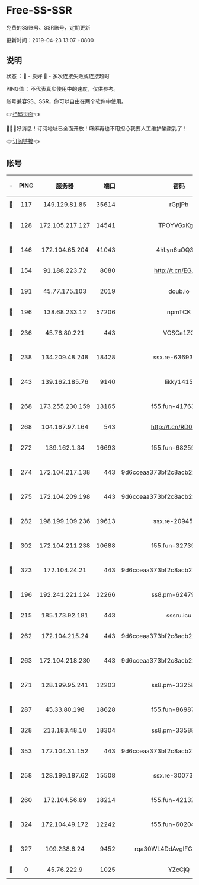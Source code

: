 # Free-SS-SSR

免费的SS账号、SSR账号，定期更新

更新时间：2019-04-23 13:07 +0800

## 说明

状态     ：🙂 - 良好 🙁 - 多次连接失败或连接超时

PING值   ：不代表真实使用中的速度，仅供参考。

账号兼容SS、SSR，你可以自由在两个软件中使用。

👉[扫码页面](https://liesauer.github.io/Free-SS-SSR/)👈

🎉🎉🎉好消息！订阅地址已全面开放！麻麻再也不用担心我要人工维护酸酸乳了！

👉[订阅链接](https://www.liesauer.net/yogurt/subscribe?ACCESS_TOKEN=DAYxR3mMaZAsaqUb)👈

## 账号

|-|PING|服务器|端口|密码|加密方式|区域|
|:----:|:----:|:-----:|-----:|:----:|:----:|:----:|
|🙂|117|149.129.81.85|35614|rGpjPb|rc4-md5|HK|
|🙂|128|172.105.217.127|14541|TPOYVGxKglpi|aes-256-cfb|JP|
|🙂|146|172.104.65.204|41043|4hLyn6uOQ3hU|aes-256-cfb|JP|
|🙂|154|91.188.223.72|8080|http://t.cn/EGJIyrl|rc4-md5|RU|
|🙂|191|45.77.175.103|2019|doub.io|aes-128-ctr|SG|
|🙂|196|138.68.233.12|57206|npmTCK|rc4-md5|US|
|🙂|236|45.76.80.221|443|VOSCa1ZG|aes-256-cfb|DE|
|🙂|238|134.209.48.248|18428|ssx.re-63693340|aes-256-cfb|US|
|🙂|243|139.162.185.76|9140|likky1415|aes-256-cfb|DE|
|🙂|268|173.255.230.159|13165|f55.fun-41763187|aes-256-cfb|US|
|🙂|268|104.167.97.164|543|http://t.cn/RD0D7sx|rc4-md5|CA|
|🙂|272|139.162.1.34|16693|f55.fun-68259533|aes-256-cfb|SG|
|🙂|274|172.104.217.138|443|9d6cceaa373bf2c8acb22e60b6a58be6|aes-256-cfb|US|
|🙂|275|172.104.209.198|443|9d6cceaa373bf2c8acb22e60b6a58be6|aes-256-cfb|US|
|🙂|282|198.199.109.236|19613|ssx.re-20945922|aes-256-cfb|US|
|🙂|302|172.104.211.238|10688|f55.fun-32739231|aes-256-cfb|US|
|🙂|323|172.104.24.21|443|9d6cceaa373bf2c8acb22e60b6a58be6|aes-256-cfb|US|
|🙂|196|192.241.221.124|12266|ss8.pm-62479228|aes-256-cfb|US|
|🙂|215|185.173.92.181|443|sssru.icu|rc4-md5|RU|
|🙂|262|172.104.215.24|443|9d6cceaa373bf2c8acb22e60b6a58be6|aes-256-cfb|US|
|🙂|263|172.104.218.230|443|9d6cceaa373bf2c8acb22e60b6a58be6|aes-256-cfb|US|
|🙂|271|128.199.95.241|12203|ss8.pm-33258331|aes-256-cfb|SG|
|🙂|287|45.33.80.198|18628|f55.fun-86987032|aes-256-cfb|US|
|🙂|328|213.183.48.10|18304|ss8.pm-33588468|rc4-md5|RU|
|🙂|353|172.104.31.152|443|9d6cceaa373bf2c8acb22e60b6a58be6|aes-256-cfb|US|
|🙁|258|128.199.187.62|15508|ssx.re-30073264|aes-256-cfb|SG|
|🙁|260|172.104.56.69|18214|f55.fun-42132790|aes-256-cfb|SG|
|🙁|324|172.104.49.172|12242|f55.fun-60204359|aes-256-cfb|SG|
|🙁|327|109.238.6.24|9452|rqa30WL4DdAvgIFG6Fs3znzTa|aes-256-cfb|FR|
|🙁|0|45.76.222.9|1025|YZcCjQ|rc4-md5|JP|
